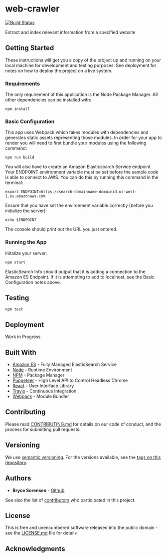 # web-crawler
[![Build Status](https://travis-ci.org/brycessorensen/web-crawler.svg?branch=master)](https://travis-ci.org/brycessorensen/web-crawler)

Extract and index relevant information from a specified website

## Getting Started

These instructions will get you a copy of the project up and running on your local machine for development and testing purposes. See deployment for notes on how to deploy the project on a live system.

### Requirements

The only requirement of this application is the Node Package Manager. All other dependencies can be installed with:

```
npm install
```

### Basic Configuration

This app uses Webpack which takes modules with dependencies and generates static assets representing those modules. In order for your app to render you will need to first bundle your modules using the following command:

```
npm run build
```

You will also have to create an Amazon Elasticsearch Service endpoint. Your ENDPOINT environment variable must be set before the sample code is able to connect to AWS. You can do this by running this command in the terminal:

```
export ENDPOINT=https://search-domainname-domainid.us-west-1.es.amazonaws.com
```

Ensure that you have set the environment variable correctly (before you initialize the server):

```
echo $ENDPOINT
```

The console should print out the URL you just entered. 

### Running the App

Initalize your server:

```
npm start
```

ElasticSearch Info should output that it is adding a connection to the Amazon ES Endpoint. If it is attempting to add to localhost, see the Basic Configuration notes above.

## Testing

```
npm test
```

## Deployment

Work in Progress.

## Built With

* [Amazon ES](https://aws.amazon.com/elasticsearch-service/) - Fully Managed ElasticSearch Service
* [Node](https://nodejs.org/en/) - Runtime Environment
* [NPM](https://www.npmjs.com/) - Package Manager
* [Puppeteer](https://developers.google.com/web/tools/puppeteer/) - High Level API to Control Headless Chrome
* [React](https://reactjs.org/) - User Interface Library
* [Travis](https://travis-ci.org/) - Continuous Integration
* [Webpack](https://webpack.js.org/) - Module Bundler

## Contributing

Please read [CONTRIBUTING.md](CONTRIBUTING.md) for details on our code of conduct, and the process for submitting pull requests.

## Versioning

We use [semantic versioning](http://semver.org/). For the versions available, see the [tags on this repository](https://github.com/brycessorensen/web-crawler/tags). 

## Authors

* **Bryce Sorensen** - [Github](https://github.com/brycessorensen)

See also the list of [contributors](https://github.com/brycessorensen/web-crawler/contributors) who participated in this project.

## License

This is free and unencumbered software released into the public domain - see the [LICENSE.md](LICENSE.md) file for details

## Acknowledgments

